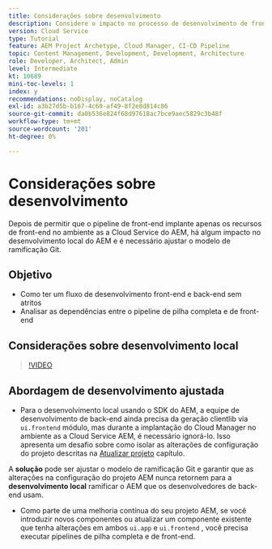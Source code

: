 ```yaml
---
title: Considerações sobre desenvolvimento
description: Considere o impacto no processo de desenvolvimento de front-end e back-end depois de habilitar o pipeline de front-end.
version: Cloud Service
type: Tutorial
feature: AEM Project Archetype, Cloud Manager, CI-CD Pipeline
topic: Content Management, Development, Development, Architecture
role: Developer, Architect, Admin
level: Intermediate
kt: 10689
mini-toc-levels: 1
index: y
recommendations: noDisplay, noCatalog
exl-id: a3b27d5b-b167-4c60-af49-8f2e8d814c86
source-git-commit: da0b536e824f68d97618ac7bce9aec5829c3b48f
workflow-type: tm+mt
source-wordcount: '201'
ht-degree: 0%

---
```


# Considerações sobre desenvolvimento

Depois de permitir que o pipeline de front-end implante apenas os recursos de front-end no ambiente as a Cloud Service do AEM, há algum impacto no desenvolvimento local do AEM e é necessário ajustar o modelo de ramificação Git.

## Objetivo

* Como ter um fluxo de desenvolvimento front-end e back-end sem atritos
* Analisar as dependências entre o pipeline de pilha completa e de front-end


## Considerações sobre desenvolvimento local

>[!VIDEO](https://video.tv.adobe.com/v/3409421?quality=12&learn=on)


## Abordagem de desenvolvimento ajustada

* Para o desenvolvimento local usando o SDK do AEM, a equipe de desenvolvimento de back-end ainda precisa da geração clientlib via `ui.frontend` módulo, mas durante a implantação do Cloud Manager no ambiente as a Cloud Service AEM, é necessário ignorá-lo. Isso apresenta um desafio sobre como isolar as alterações de configuração do projeto descritas na [Atualizar projeto](update-project.md) capítulo.

A __solução__ pode ser ajustar o modelo de ramificação Git e garantir que as alterações na configuração do projeto AEM nunca retornem para a __desenvolvimento local__ ramificar o AEM que os desenvolvedores de back-end usam.


* Como parte de uma melhoria contínua do seu projeto AEM, se você introduzir novos componentes ou atualizar um componente existente que tenha alterações em ambos `ui.app` e `ui.frontend` , você precisa executar pipelines de pilha completa e de front-end.
